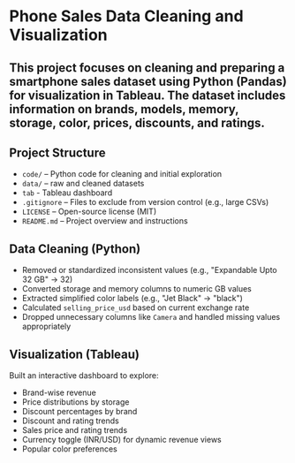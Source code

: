 # Phone Sales Data Cleaning and Visualization
## This project focuses on cleaning and preparing a smartphone sales dataset using Python (Pandas) for visualization in Tableau. The dataset includes information on brands, models, memory, storage, color, prices, discounts, and ratings.

## Project Structure

- `code/` – Python code for cleaning and initial exploration
- `data/` – raw and cleaned datasets
- `tab` - Tableau dashboard
- `.gitignore` – Files to exclude from version control (e.g., large CSVs)
- `LICENSE` – Open-source license (MIT)
- `README.md` – Project overview and instructions

## Data Cleaning (Python)

- Removed or standardized inconsistent values (e.g., "Expandable Upto 32 GB" → 32)
- Converted storage and memory columns to numeric GB values
- Extracted simplified color labels (e.g., "Jet Black" → "black")
- Calculated `selling_price_usd` based on current exchange rate
- Dropped unnecessary columns like `Camera` and handled missing values appropriately

## Visualization (Tableau)

Built an interactive dashboard to explore:
- Brand-wise revenue
- Price distributions by storage
- Discount percentages by brand
- Discount and rating trends
- Sales price and rating trends
- Currency toggle (INR/USD) for dynamic revenue views
- Popular color preferences

